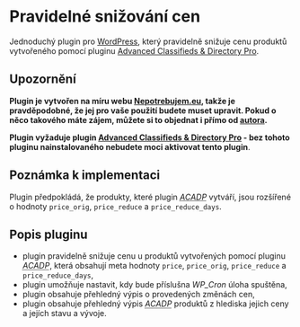 # Pravidelné snižování cen

Jednoduchý plugin pro [WordPress][1], který pravidelně snižuje cenu produktů vytvořeného pomocí pluginu [Advanced Classifieds &amp; Directory Pro][2].

## Upozornění

__Plugin je vytvořen na míru webu [Nepotrebujem.eu][3], takže je pravděpodobné, že jej pro vaše použití budete muset upravit. Pokud o něco takového máte zájem, můžete si to objednat i přímo od [autora][4].__

__Plugin vyžaduje plugin [Advanced Classifieds & Directory Pro][2] - bez tohoto pluginu nainstalovaného nebudete moci aktivovat tento plugin__.

## Poznámka k implementaci

Plugin předpokládá, že produkty, které plugin <abbr title="Advanced Classifieds & Directory Pro">_ACADP_</abbr> vytváří, jsou rozšířené o hodnoty `price_orig`, `price_reduce` a `price_reduce_days`.

## Popis pluginu

* plugin pravidelně snižuje cenu u produktů vytvořených pomocí pluginu <abbr title="Advanced Classifieds & Directory Pro">_ACADP_</abbr>, která obsahují meta hodnoty `price`, `price_orig`, `price_reduce` a `price_reduce_days`,
* plugin umožňuje nastavit, kdy bude příslušna _WP\_Cron_ úloha spuštěna,
* plugin obsahuje přehledný výpis o provedených změnách cen,
* plugin obsahuje přehledný výpis <abbr title="Advanced Classifieds & Directory Pro">_ACADP_</abbr> produktů z hlediska jejich ceny a jejích stavu a vývoje.

[1]: https://wordpress.org/
[2]: https://wordpress.org/plugins/advanced-classifieds-and-directory-pro/
[3]: https://nepotrebujem.eu/
[4]: mailto:ondrejd@gmail.com

